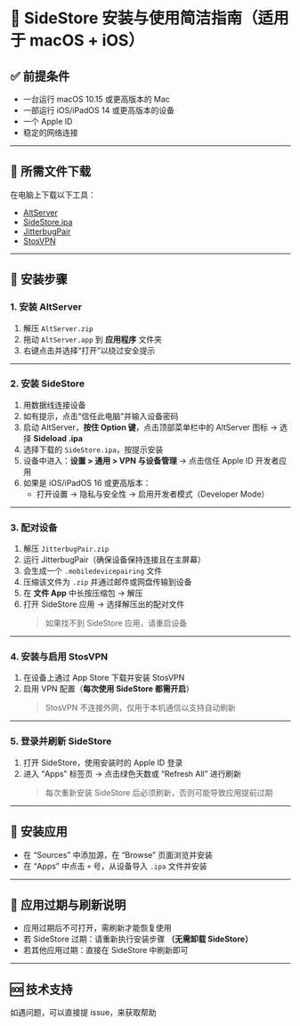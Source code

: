# 📱 SideStore 安装与使用简洁指南（适用于 macOS + iOS）

## ✅ 前提条件

- 一台运行 macOS 10.15 或更高版本的 Mac
- 一部运行 iOS/iPadOS 14 或更高版本的设备
- 一个 Apple ID
- 稳定的网络连接

---

## 🧰 所需文件下载

在电脑上下载以下工具：

- [AltServer](https://cdn.altstore.io/file/altstore/altserver.zip)
- [SideStore.ipa](https://github.com/sidestore/sidestore/releases/latest/download/sidestore.ipa)
- [JitterbugPair](https://github.com/osy/Jitterbug/releases/download/v1.3.1/jitterbugpair-macos.zip)
- [StosVPN](https://apps.apple.com/us/app/stosvpn/id6744003051)

---

## 🧩 安装步骤

### 1. 安装 AltServer

1. 解压 `AltServer.zip`
2. 拖动 `AltServer.app` 到 **应用程序** 文件夹
3. 右键点击并选择“打开”以绕过安全提示

---

### 2. 安装 SideStore

1. 用数据线连接设备
2. 如有提示，点击“信任此电脑”并输入设备密码
3. 启动 AltServer，**按住 Option 键**，点击顶部菜单栏中的 AltServer 图标 → 选择 **Sideload .ipa**
4. 选择下载的 `SideStore.ipa`，按提示安装
5. 设备中进入：**设置 > 通用 > VPN 与设备管理** → 点击信任 Apple ID 开发者应用
6. 如果是 iOS/iPadOS 16 或更高版本：
   - 打开设置 → 隐私与安全性 → 启用开发者模式（Developer Mode）

---

### 3. 配对设备

1. 解压 `JitterbugPair.zip`
2. 运行 JitterbugPair（确保设备保持连接且在主屏幕）
3. 会生成一个 `.mobiledevicepairing` 文件
4. 压缩该文件为 `.zip` 并通过邮件或网盘传输到设备
5. 在 **文件 App** 中长按压缩包 → 解压
6. 打开 SideStore 应用 → 选择解压出的配对文件
   > 如果找不到 SideStore 应用，请重启设备

---

### 4. 安装与启用 StosVPN

1. 在设备上通过 App Store 下载并安装 StosVPN
2. 启用 VPN 配置（**每次使用 SideStore 都需开启**）
   > StosVPN 不连接外网，仅用于本机通信以支持自动刷新

---

### 5. 登录并刷新 SideStore

1. 打开 SideStore，使用安装时的 Apple ID 登录
2. 进入 “Apps” 标签页 → 点击绿色天数或 “Refresh All” 进行刷新
   > 每次重新安装 SideStore 后必须刷新，否则可能导致应用提前过期

---

## 🚀 安装应用

- 在 “Sources” 中添加源，在 “Browse” 页面浏览并安装
- 在 “Apps” 中点击 `+` 号，从设备导入 `.ipa` 文件并安装

---

## 🔁 应用过期与刷新说明

- 应用过期后不可打开，需刷新才能恢复使用
- 若 SideStore 过期：请重新执行安装步骤 **（无需卸载 SideStore）**
- 若其他应用过期：直接在 SideStore 中刷新即可

---

## 🆘 技术支持

如遇问题，可以直接提 issue，来获取帮助

